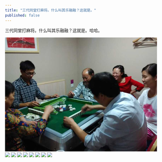 ```yaml
---
title: "三代同堂打麻将。什么叫其乐融融？这就是。"
published: false
---
```

三代同堂打麻将。什么叫其乐融融？这就是。哈哈。

![](./1.jpg)
![](./2.jpg)
![](./3.jpg)
![](./4.jpg)
![](./5.jpg)
![](./6.jpg)
![](./7.jpg)
![](./8.jpg)
![](./9.jpg)
